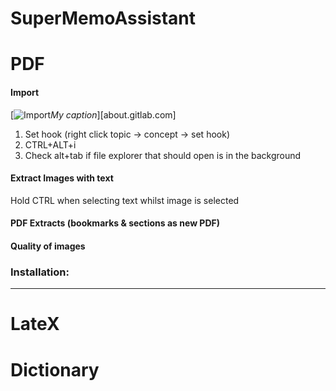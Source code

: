 # SuperMemoAssistant



# **PDF**

#### Import

[![Import](https://github.com/supermemo/SuperMemoAssistant.Documentation/blob/master/resources/SuperMemoAssistant.Plugins.PDF/How-to-import-pdf-in-your-collection.gif)*My caption*][about.gitlab.com]

1. Set hook (right click topic -> concept -> set hook)
2. CTRL+ALT+i
3. Check alt+tab if file explorer that should open is in the background

#### Extract Images with text

Hold CTRL when selecting text whilst image is selected

#### PDF Extracts (bookmarks & sections as new PDF)



#### Quality of images



### Installation: 



------



# **LateX**

# **Dictionary**

